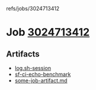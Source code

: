 refs/jobs/3024713412

# Job [3024713412](https://github.com/rokmoln/support-firecloud/runs/3024713412?check_suite_focus=true)

## Artifacts

* [log.sh-session](log.sh-session)
* [sf-ci-echo-benchmark](sf-ci-echo-benchmark)
* [some-job-artifact.md](some-job-artifact.md)

